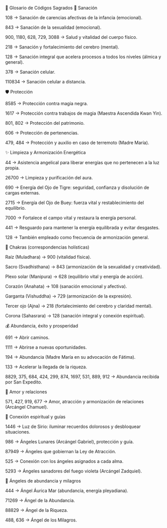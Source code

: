 📖 Glosario de Códigos Sagrados
🌿 Sanación

108 → Sanación de carencias afectivas de la infancia (emocional).

843 → Sanación de la sexualidad (emocional).

900, 1180, 628, 729, 3088 → Salud y vitalidad del cuerpo físico.

218 → Sanación y fortalecimiento del cerebro (mental).

128 → Sanación integral que acelera procesos a todos los niveles (álmica y general).

378 → Sanación celular.

110834 → Sanación celular a distancia.

🛡️ Protección

8585 → Protección contra magia negra.

1617 → Protección contra trabajos de magia (Maestra Ascendida Kwan Yin).

801, 802 → Protección del patrimonio.

606 → Protección de pertenencias.

479, 484 → Protección y auxilio en caso de terremoto (Madre María).

✨ Limpieza y Armonización Energética

44 → Asistencia angelical para liberar energías que no pertenecen a la luz propia.

26700 → Limpieza y purificación del aura.

690 → Energía del Ojo de Tigre: seguridad, confianza y disolución de cargas externas.

2715 → Energía del Ojo de Buey: fuerza vital y restablecimiento del equilibrio.

7000 → Fortalece el campo vital y restaura la energía personal.

441 → Resguardo para mantener la energía equilibrada y evitar desgastes.

128 → También empleado como frecuencia de armonización general.

🔮 Chakras (correspondencias holísticas)

Raíz (Muladhara) → 900 (vitalidad física).

Sacro (Svadhisthana) → 843 (armonización de la sexualidad y creatividad).

Plexo solar (Manipura) → 628 (equilibrio vital y energía de acción).

Corazón (Anahata) → 108 (sanación emocional y afectiva).

Garganta (Vishuddha) → 729 (armonización de la expresión).

Tercer ojo (Ajna) → 218 (fortalecimiento del cerebro y claridad mental).

Corona (Sahasrara) → 128 (sanación integral y conexión espiritual).

💰 Abundancia, éxito y prosperidad

691 → Abrir caminos.

1111 → Abrirse a nuevas oportunidades.

194 → Abundancia (Madre María en su advocación de Fátima).

133 → Acelerar la llegada de la riqueza.

8829, 375, 684, 424, 299, 874, 1697, 531, 889, 912 → Abundancia recibida por San Expedito.

💖 Amor y relaciones

571, 427, 919, 677 → Amor, atracción y armonización de relaciones (Arcángel Chamuel).

🌌 Conexión espiritual y guías

1446 → Luz de Sirio: iluminar recuerdos dolorosos y desbloquear situaciones.

986 → Ángeles Lunares (Arcángel Gabriel), protección y guía.

87949 → Ángeles que gobiernan la Ley de Atracción.

525 → Conexión con los ángeles asignados a cada alma.

5293 → Ángeles sanadores del fuego violeta (Arcángel Zadquiel).

🌟 Ángeles de abundancia y milagros

444 → Ángel Áurica Mar (abundancia, energía pleyadiana).

71269 → Ángel de la Abundancia.

88829 → Ángel de la Riqueza.

488, 636 → Ángel de los Milagros.